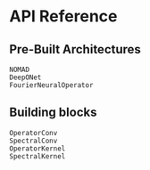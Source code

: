 # API Reference

## Pre-Built Architectures

```@docs
NOMAD
DeepONet
FourierNeuralOperator
```

## Building blocks

```@docs
OperatorConv
SpectralConv
OperatorKernel
SpectralKernel
```
